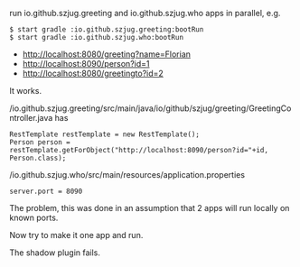 
run io.github.szjug.greeting and io.github.szjug.who apps in parallel, e.g.

	$ start gradle :io.github.szjug.greeting:bootRun 
	$ start gradle :io.github.szjug.who:bootRun



- <http://localhost:8080/greeting?name=Florian>  
- <http://localhost:8090/person?id=1>  
- <http://localhost:8080/greetingto?id=2>  

It works. 

/io.github.szjug.greeting/src/main/java/io/github/szjug/greeting/GreetingController.java has

    RestTemplate restTemplate = new RestTemplate();
    Person person = restTemplate.getForObject("http://localhost:8090/person?id="+id, Person.class);

/io.github.szjug.who/src/main/resources/application.properties

	server.port = 8090

The problem, this was done in an assumption that 2 apps will run locally on known ports.

Now try to make it one app and run.

The shadow plugin fails.
